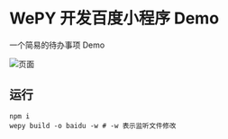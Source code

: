 # WePY 开发百度小程序 Demo

一个简易的待办事项 Demo

![页面](imgs/swan-demo.gif)

## 运行

```shell
npm i
wepy build -o baidu -w # -w 表示监听文件修改
```
